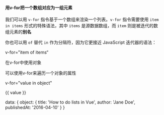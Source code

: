 #### 用v-for把一个数组对应为一组元素

我们可以用 `v-for` 指令基于一个数组来渲染一个列表。`v-for` 指令需要使用 `item in items` 形式的特殊语法，其中 `items` 是源数据数组，而 `item` 则是被迭代的数组元素的**别名**

你也可以用 `of` 替代 `in` 作为分隔符，因为它更接近 JavaScript 迭代器的语法：

 v-for="item of items“

在v-for中使用对象



可以使用v-for来遍历一个对象的属性

v-for="value in object"

 {{ value }}

data: {
object: {
title: 'How to do lists in Vue',
author: 'Jane Doe',
publishedAt: '2016-04-10'
}
}


